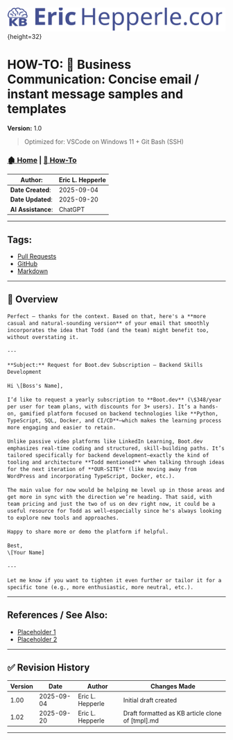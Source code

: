 <!-- 🔗 Custom Stylesheet -->
<link rel="stylesheet" href="../../_css/main.css">

<!-- 🖼️ Site Logo -->
![Site Logo](/_pix/logos/logo-ehw-kb.svg){height=32}

<!-- 📝 Title -->
# HOW-TO: 📧 Business Communication: Concise email / instant message samples and templates

**Version:** 1.0


> Optimized for: VSCode on Windows 11 + Git Bash (SSH)
> 

<!-- 🧭 Navigation -->
### [🏚️ Home](../README.md) | [📁 How-To](index.md)

<!-- 👤 Metadata -->
| **Author**:        | Eric L. Hepperle |
| ------------------ | ---------------- |
| **Date Created**:  | 2025-09-04       |
| **Date Updated**:  | 2025-09-20               |
| **AI Assistance**: | ChatGPT          |


---

<!-- SECTION: Tags for short related (1-3 word phrase per tag) concepts (long titled articles belong in the References / See Also section above) -->
<section id="sec-tags">

## Tags:

- [Pull Requests](#)
- [GitHub](#)
- [Markdown](#)


</section>




---


<!-- 🔍 Content Section Heading -->

## 📌 Overview


```
Perfect — thanks for the context. Based on that, here's a **more casual and natural-sounding version** of your email that smoothly incorporates the idea that Todd (and the team) might benefit too, without overstating it.

---

**Subject:** Request for Boot.dev Subscription – Backend Skills Development

Hi \[Boss's Name],

I’d like to request a yearly subscription to **Boot.dev** (\$348/year per user for team plans, with discounts for 3+ users). It’s a hands-on, gamified platform focused on backend technologies like **Python, TypeScript, SQL, Docker, and CI/CD**—which makes the learning process more engaging and easier to retain.

Unlike passive video platforms like LinkedIn Learning, Boot.dev emphasizes real-time coding and structured, skill-building paths. It’s tailored specifically for backend development—exactly the kind of tooling and architecture **Todd mentioned** when talking through ideas for the next iteration of **OUR-SITE** (like moving away from WordPress and incorporating TypeScript, Docker, etc.).

The main value for now would be helping me level up in those areas and get more in sync with the direction we’re heading. That said, with team pricing and just the two of us on dev right now, it could be a useful resource for Todd as well—especially since he's always looking to explore new tools and approaches.

Happy to share more or demo the platform if helpful.

Best,
\[Your Name]

---

Let me know if you want to tighten it even further or tailor it for a specific tone (e.g., more enthusiastic, more neutral, etc.).
```





























---

<!-- 📚 References (Optional) -->
## References / See Also:

- [Placeholder 1](#)
- [Placeholder 2](#)


---

## ✅ Revision History


| Version | Date       | Author           | Changes Made                                     |
| ------- | ---------- | ---------------- | ------------------------------------------------ |
| 1.00    | 2025-09-04  | Eric L. Hepperle | Initial draft created                            |
| 1.02    | 2025-09-20 | Eric L. Hepperle | Draft formatted as KB article clone of [tmpl].md |

---
